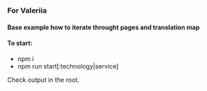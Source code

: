 ### For Valeriia

#### Base example how to iterate throught pages and translation map

#### To start:
- npm i
- npm run start[:technology|service]

Check output in the root.
